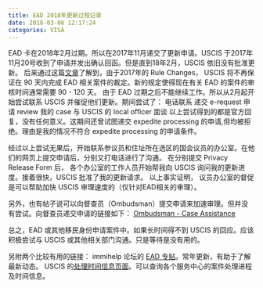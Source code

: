 ```yaml
---
title: EAD 2018年更新过程记录
date: 2018-03-06 12:17:24
categories: VISA
---
```


EAD 卡在2018年2月过期。所以在2017年11月递交了更新申请。USCIS 于2017年11月20号收到了申请并发出确认回函。但是直到18年2月，USCIS 依旧没有批准更新。
后来通过这篇[文章][1]了解到，由于2017年的 Rule Changes， USCIS 将不再保证在 90 天内完成 EAD 相关案件的裁定。新的规定使得现在有关 EAD 的案件的审核时间通常需要 90 - 120 天。
由于 EAD 过期之后不能继续工作。所以从2月起开始尝试联系 USCIS 并催促他们更新。期间尝试了：
    电话联系
    递交 e-request 申请 review 我的 case
    与 USCIS 的 local officer 面谈
以上尝试得到的都是官方回复，没有任何意义。这期间还曾试图递交 expedite processing 的申请,但均被拒绝。理由是我的情况不符合 expedite processing 的申请条件。

经过以上尝试无果后，开始联系参议员和住址所在选区的国会议员的办公室。在他们的网页上提交申请后，分别又打电话进行了沟通。
在分别提交 Privacy Release Form 后， 各个办公室的工作人员开始帮我向 USCIS 询问我的更新进度。接着很快，USCIS 批准了我的更新请求。
以上事实证明， 议员办公室的督促是可以帮助加快 USCIS 审理速度的（仅针对EAD相关的审理）。

另外，也有帖子说可以向督查员（Ombudsman）提交申请来加速审理。但并没有尝试。向督查员递交申请的链接如下：
[Ombudsman - Case Assistance][2]

总之，EAD 或其他移民身份申请案件中。如果长时间得不到 USCIS 的回应。应该积极尝试与 USCIS 或其他相关部门沟通。只是等待是没有用的。

另附两个比较有用的链接：
immihelp 论坛的 [EAD 专贴][3]。常年更新，有助于了解最新动态。
USCIS 的[处理时间信息页面][4]。可以查询各个服务中心的案件处理进程及时间信息。


[1]: https://www.dhs.gov/case-assistance#
[2]: https://www.dhs.gov/case-assistance#
[3]: https://www.immihelp.com/experience/view-1-6-ead_work_permit.html
[4]: https://egov.uscis.gov/cris/processTimesDisplayInit.do
